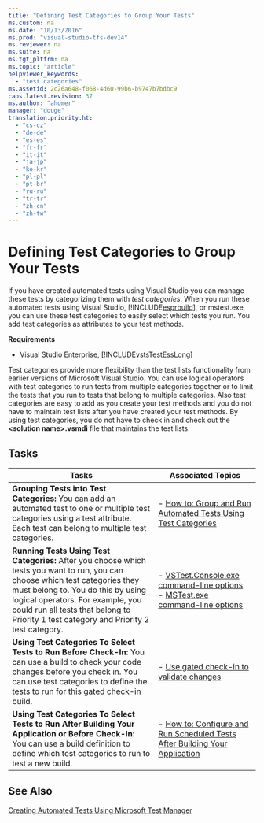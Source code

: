 ```yaml
---
title: "Defining Test Categories to Group Your Tests"
ms.custom: na
ms.date: "10/13/2016"
ms.prod: "visual-studio-tfs-dev14"
ms.reviewer: na
ms.suite: na
ms.tgt_pltfrm: na
ms.topic: "article"
helpviewer_keywords: 
  - "test categories"
ms.assetid: 2c26a648-f068-4d60-99b6-b9747b7bdbc9
caps.latest.revision: 37
ms.author: "ahomer"
manager: "douge"
translation.priority.ht: 
  - "cs-cz"
  - "de-de"
  - "es-es"
  - "fr-fr"
  - "it-it"
  - "ja-jp"
  - "ko-kr"
  - "pl-pl"
  - "pt-br"
  - "ru-ru"
  - "tr-tr"
  - "zh-cn"
  - "zh-tw"
---
```

# Defining Test Categories to Group Your Tests
If you have created automated tests using Visual Studio you can manage these tests by categorizing them with *test categories*. When you run these automated tests using Visual Studio, [!INCLUDE[esprbuild](../codequality/includes/esprbuild_md.md)], or mstest.exe, you can use these test categories to easily select which tests you run. You add test categories as attributes to your test methods.  
  
 **Requirements**  
  
-   Visual Studio Enterprise, [!INCLUDE[vstsTestEssLong](../test/includes/vststestesslong_md.md)]  
  
 Test categories provide more flexibility than the test lists functionality from earlier versions of Microsoft Visual Studio. You can use logical operators with test categories to run tests from multiple categories together or to limit the tests that you run to tests that belong to multiple categories. Also test categories are easy to add as you create your test methods and you do not have to maintain test lists after you have created your test methods. By using test categories, you do not have to check in and check out the **\<solution name>.vsmdi** file that maintains the test lists.  
  
## Tasks  
  
|Tasks|Associated Topics|  
|-----------|-----------------------|  
|**Grouping Tests into Test Categories:** You can add an automated test to one or multiple test categories using a test attribute. Each test can belong to multiple test categories.|-   [How to: Group and Run Automated Tests Using Test Categories](../test/how-to--group-and-run-automated-tests-using-test-categories.md)|  
|**Running Tests Using Test Categories:** After you choose which tests you want to run, you can choose which test categories they must belong to. You do this by using logical operators. For example, you could run all tests that belong to Priority 1 test category and Priority 2 test category.|-   [VSTest.Console.exe command-line options](../test/vstest.console.exe-command-line-options.md)<br />-   [MSTest.exe command-line options](../test/mstest.exe-command-line-options.md)|  
|**Using Test Categories To Select Tests to Run Before Check-In:** You can use a build to check your code changes before you check in. You can use test categories to define the tests to run for this gated check-in build.|-   [Use gated check-in to validate changes](../Topic/Use%20a%20gated%20check-in%20build%20process%20to%20validate%20changes.md)|  
|**Using Test Categories To Select Tests to Run After Building Your Application or Before Check-In:** You can use a build definition to define which test categories to run to test a new build.|-   [How to: Configure and Run Scheduled Tests After Building Your Application](assetId:///32acfeb1-b1aa-4afb-8cfe-cc209e6183fd)|  
  
## See Also  
 [Creating Automated Tests Using Microsoft Test Manager](assetId:///7b5075ee-ddfe-411d-b1d4-94283550a5d0)